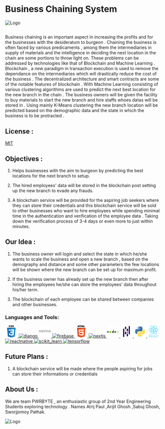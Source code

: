 # Business Chaining System


![Logo](https://cdn-images-1.medium.com/max/1200/1*MLwsGzegxKWBKgxDk49wVA.jpeg)


## 

Business chaining is an important aspect in increasing the profits and for the businesses with the desideratum to burgeon . Chaining the business is often faced by various predicaments , among them the intermediaries in supply of materials and the intelligence in deciding the next location in the chain are some portions to throw light on. These problems can be addressed by technologies like that of Blockchain and Machine Learning . Blockchain , a new paradigm in transaction execution is used to remove the dependance on the intermediaries which will drastically reduce the cost of the business . The decentralized architecture and smart contracts are some of the notable features of blockchain . With Machine Learning consisting of various clustering algorithms are used to predict the next best location for the new branch in the chain . The business owners will be given the facility to buy materials to start the new branch and hire staffs whoes datas will be stored in . Using mainly K-Means clustering the new branch location will be predicted based on the demographic data and the state in which the business is to be protracted .
## License : 

[MIT](https://choosealicense.com/licenses/mit/)


## Objectives :

1. Helps businesses with the aim to burgeon by predicting the best locations for the next branch to setup. 

2. The hired employees' data will be stored in the blockchain post setting up the new branch to evade any frauds.

3. A blockchain service will be provided for the aspiring job seekers where they can store their credentials and this blockchain service will be sold to other businesses who want to hire employees while spending minimal time in the authentication and verification of the employee data . Taking down the verification process of 3-4 days or even more to just within minutes.

## Our Idea :

1. The business owner will login and select the state in which he/she wants to scale the business and open a new branch , based on the demography and distance and some other parameters the few locations will be shown where the new branch can be set up for maximum profit.

2. If the business owner has already set up the new branch then after hiring the employees he/she can store the employees' data throughout his/her term.

3. The blockchain of each employee can be shared between companies and other businesses.

<h3 align="left">Languages and Tools:</h3>
<p align="left"> <a href="https://www.w3schools.com/css/" target="_blank" rel="noreferrer"> <img src="https://raw.githubusercontent.com/devicons/devicon/master/icons/css3/css3-original-wordmark.svg" alt="css3" width="40" height="40"/> </a> <a href="https://www.djangoproject.com/" target="_blank" rel="noreferrer"> <img src="https://cdn.worldvectorlogo.com/logos/django.svg" alt="django" width="40" height="40"/> </a> <a href="https://expressjs.com" target="_blank" rel="noreferrer"> <img src="https://raw.githubusercontent.com/devicons/devicon/master/icons/express/express-original-wordmark.svg" alt="express" width="40" height="40"/> </a> <a href="https://firebase.google.com/" target="_blank" rel="noreferrer"> <img src="https://www.vectorlogo.zone/logos/firebase/firebase-icon.svg" alt="firebase" width="40" height="40"/> </a> <a href="https://www.w3.org/html/" target="_blank" rel="noreferrer"> <img src="https://raw.githubusercontent.com/devicons/devicon/master/icons/html5/html5-original-wordmark.svg" alt="html5" width="40" height="40"/> </a> <a href="https://nextjs.org/" target="_blank" rel="noreferrer"> <img src="https://cdn.worldvectorlogo.com/logos/nextjs-2.svg" alt="nextjs" width="40" height="40"/> </a> <a href="https://nodejs.org" target="_blank" rel="noreferrer"> <img src="https://raw.githubusercontent.com/devicons/devicon/master/icons/nodejs/nodejs-original-wordmark.svg" alt="nodejs" width="40" height="40"/> </a> <a href="https://pandas.pydata.org/" target="_blank" rel="noreferrer"> <img src="https://raw.githubusercontent.com/devicons/devicon/2ae2a900d2f041da66e950e4d48052658d850630/icons/pandas/pandas-original.svg" alt="pandas" width="40" height="40"/> </a> <a href="https://www.python.org" target="_blank" rel="noreferrer"> <img src="https://raw.githubusercontent.com/devicons/devicon/master/icons/python/python-original.svg" alt="python" width="40" height="40"/> </a> <a href="https://reactjs.org/" target="_blank" rel="noreferrer"> <img src="https://raw.githubusercontent.com/devicons/devicon/master/icons/react/react-original-wordmark.svg" alt="react" width="40" height="40"/> </a> <a href="https://reactnative.dev/" target="_blank" rel="noreferrer"> <img src="https://reactnative.dev/img/header_logo.svg" alt="reactnative" width="40" height="40"/> </a> <a href="https://scikit-learn.org/" target="_blank" rel="noreferrer"> <img src="https://upload.wikimedia.org/wikipedia/commons/0/05/Scikit_learn_logo_small.svg" alt="scikit_learn" width="40" height="40"/> </a> <a href="https://www.tensorflow.org" target="_blank" rel="noreferrer"> <img src="https://www.vectorlogo.zone/logos/tensorflow/tensorflow-icon.svg" alt="tensorflow" width="40" height="40"/> </a> </p>



## Future Plans :

1. A blockchain service will be made where the people aspiring for jobs can store their informations or credentials
## About Us :

We are team PWRBYTE , an enthusiastic group of 2nd Year Engineering Students exploring technology .
Names
 Atrij Paul 
 ,Arijit Ghosh 
 ,Sabuj Ghosh,
 Sworjjomoy Pathak.

![Logo](https://i.postimg.cc/Dz3XjKB5/TEAM-PWRBYTE.png)
